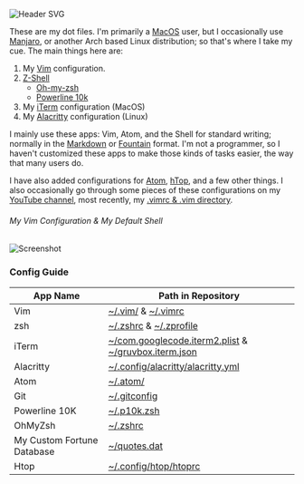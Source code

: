 ![Header SVG](https://makccr.github.io/images/github-header.svg)

These are my dot files. I'm primarily a [MacOS](https://www.apple.com/macos/) user, but I occasionally use [Manjaro](https://manjaro.org/), or another Arch based Linux distribution; so that's where I take my cue. The main things here are: 

1. My [Vim](https://www.vim.org/) configuration. 
2. [Z-Shell](http://zsh.sourceforge.net/)
    * [Oh-my-zsh](https://ohmyz.sh/)
    * [Powerline 10k](https://github.com/romkatv/powerlevel10k) 
3. My [iTerm](https://www.iterm2.com/) configuration (MacOS)
4. My [Alacritty](https://github.com/alacritty/alacritty) configuration (Linux)

I mainly use these apps: Vim, Atom, and the Shell for standard writing; normally in the [Markdown](https://www.markdownguide.org/) or [Fountain](https://fountain.io/) format. I'm not a programmer, so I haven't customized these apps to make those kinds of tasks easier, the way that many users do. 

I have also added configurations for [Atom](https://atom.io/), [hTop](https://hisham.hm/htop/), and a few other things. I also occasionally go through some pieces of these configurations on my [YouTube channel](https://www.youtube.com/c/makccr), most recently, my [.vimrc & .vim directory](https://www.youtube.com/watch?v=Igfm59WL3NE).

###### My Vim Configuration & My Default Shell
![Screenshot](https://raw.githubusercontent.com/makccr/dotProfiles/master/images/configuration.jpg)

### Config Guide
App Name        | Path in Repository      
 -------------- | ----------------------- 
Vim | [~/.vim/](https://github.com/makccr/dot/blob/master/.vimrc) & [~/.vimrc](https://github.com/makccr/dot/tree/master/.vim) 
zsh | [~/.zshrc](https://github.com/makccr/dot/blob/master/.zshrc) & [~/.zprofile](https://github.com/makccr/dot/blob/master/.zprofile) 
iTerm | [~/com.googlecode.iterm2.plist](https://github.com/makccr/dot/blob/master/com.googlecode.iterm2.plist) & [~/gruvbox.iterm.json](https://github.com/makccr/dot/blob/master/gruvbox.iterm.json)
Alacritty | [~/.config/alacritty/alacritty.yml](https://github.com/makccr/dot/blob/master/.config/alacritty/alacritty.yml)
Atom | [~/.atom/](https://github.com/makccr/dot/tree/master/.atom)
Git | [~/.gitconfig](https://github.com/makccr/dot/blob/master/.gitconfig) 
Powerline 10K | [~/.p10k.zsh](https://github.com/makccr/dot/blob/master/.p10k.zsh) 
OhMyZsh | [~/.zshrc](https://github.com/makccr/dot/blob/master/.zshrc)
My Custom Fortune Database | [~/quotes.dat](https://github.com/makccr/dot/blob/master/quotes)
Htop | [~/.config/htop/htoprc](https://github.com/makccr/dot/blob/master/.config/htop/htoprc)
